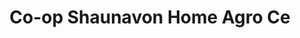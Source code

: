 ---
title: "Co-op Shaunavon Home Agro Ce"
url: /shaunavon/co-op-shaunavon-home-agro-ce/
shop: convenience
---
